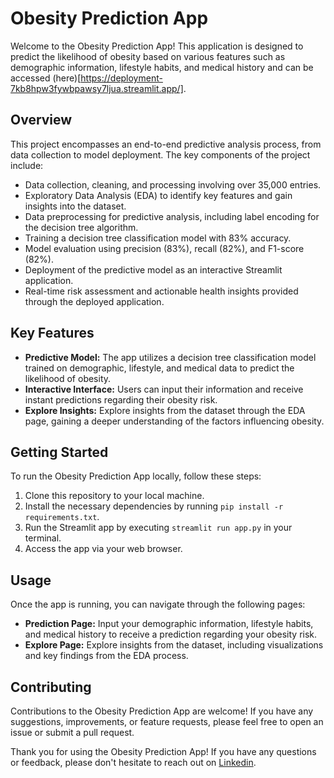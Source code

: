 # Obesity Prediction App

Welcome to the Obesity Prediction App! This application is designed to predict the likelihood of obesity based on various features such as demographic information, lifestyle habits, and medical history and can be accessed (here)[https://deployment-7kb8hpw3fywbpawsy7ljua.streamlit.app/].

## Overview

This project encompasses an end-to-end predictive analysis process, from data collection to model deployment. The key components of the project include:

- Data collection, cleaning, and processing involving over 35,000 entries.
- Exploratory Data Analysis (EDA) to identify key features and gain insights into the dataset.
- Data preprocessing for predictive analysis, including label encoding for the decision tree algorithm.
- Training a decision tree classification model with 83% accuracy.
- Model evaluation using precision (83%), recall (82%), and F1-score (82%).
- Deployment of the predictive model as an interactive Streamlit application.
- Real-time risk assessment and actionable health insights provided through the deployed application.

## Key Features

- **Predictive Model:** The app utilizes a decision tree classification model trained on demographic, lifestyle, and medical data to predict the likelihood of obesity.
- **Interactive Interface:** Users can input their information and receive instant predictions regarding their obesity risk.
- **Explore Insights:** Explore insights from the dataset through the EDA page, gaining a deeper understanding of the factors influencing obesity.

## Getting Started

To run the Obesity Prediction App locally, follow these steps:

1. Clone this repository to your local machine.
2. Install the necessary dependencies by running `pip install -r requirements.txt`.
3. Run the Streamlit app by executing `streamlit run app.py` in your terminal.
4. Access the app via your web browser.

## Usage

Once the app is running, you can navigate through the following pages:

- **Prediction Page:** Input your demographic information, lifestyle habits, and medical history to receive a prediction regarding your obesity risk.
- **Explore Page:** Explore insights from the dataset, including visualizations and key findings from the EDA process.

## Contributing

Contributions to the Obesity Prediction App are welcome! If you have any suggestions, improvements, or feature requests, please feel free to open an issue or submit a pull request.


Thank you for using the Obesity Prediction App! If you have any questions or feedback, please don't hesitate to reach out on [Linkedin](https://www.linkedin.com/in/blessing-goodwin/).
